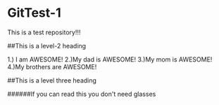 # GitTest-1
This is a test  repository!!! 

##This is a level-2 heading

  1.) I am AWESOME!
  2.)My dad is AWESOME!
  3.)My mom is AWESOME!
  4.)My brothers are AWESOME!

##This is a level three heading


######If you can read this you don't need glasses
